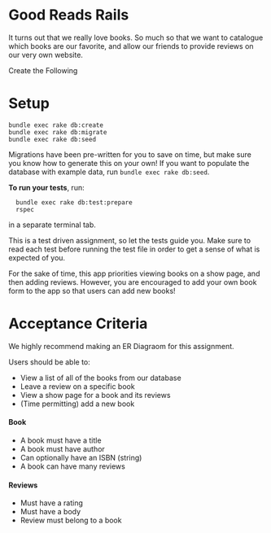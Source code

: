 # Good Reads Rails

It turns out that we really love books. So much so that we want to catalogue which books are our favorite, and allow our friends to provide reviews on our very own website.

Create the Following

# Setup
```
bundle exec rake db:create
bundle exec rake db:migrate
bundle exec rake db:seed
```

Migrations have been pre-written for you to save on time, but make sure you know how to generate this on your own! If you want to populate the database with example data, run `bundle exec rake db:seed`.

**To run your tests**, run:
```no-highlight
  bundle exec rake db:test:prepare
  rspec
```
in a separate terminal tab.

This is a test driven assignment, so let the tests guide you. Make sure to read each test before running the test file in order to get a sense of what is expected of you.

For the sake of time, this app priorities viewing books on a show page, and then adding reviews. However, you are encouraged to add your own book form to the app so that users can add new books!

# Acceptance Criteria

We highly recommend making an ER Diagraom for this assignment.

Users should be able to:
* View a list of all of the books from our database
* Leave a review on a specific book
* View a show page for a book and its reviews
* (Time permitting) add a new book

#### Book

* A book must have a title
* A book must have author
* Can optionally have an ISBN (string)
* A book can have many reviews

#### Reviews

* Must have a rating
* Must have a body
* Review must belong to a book

